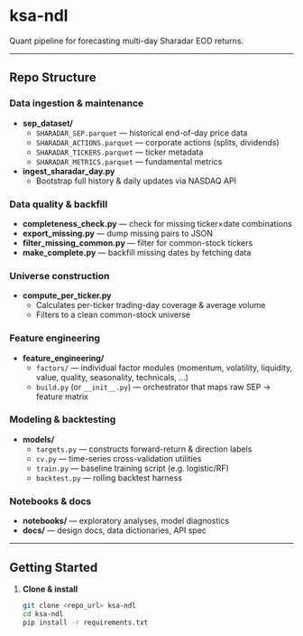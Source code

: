 # ksa-ndl

Quant pipeline for forecasting multi-day Sharadar EOD returns.

---

## Repo Structure

### Data ingestion & maintenance  
- **sep_dataset/**  
  - `SHARADAR_SEP.parquet` — historical end-of-day price data  
  - `SHARADAR_ACTIONS.parquet` — corporate actions (splits, dividends)  
  - `SHARADAR_TICKERS.parquet` — ticker metadata  
  - `SHARADAR_METRICS.parquet` — fundamental metrics  
- **ingest_sharadar_day.py**  
  - Bootstrap full history & daily updates via NASDAQ API  

### Data quality & backfill  
- **completeness_check.py** — check for missing ticker×date combinations  
- **export_missing.py** — dump missing pairs to JSON  
- **filter_missing_common.py** — filter for common-stock tickers  
- **make_complete.py** — backfill missing dates by fetching data  

### Universe construction  
- **compute_per_ticker.py**  
  - Calculates per-ticker trading-day coverage & average volume  
  - Filters to a clean common-stock universe  

### Feature engineering  
- **feature_engineering/**  
  - `factors/` — individual factor modules (momentum, volatility, liquidity, value, quality, seasonality, technicals, …)  
  - `build.py` (or `__init__.py`) — orchestrator that maps raw SEP → feature matrix  

### Modeling & backtesting  
- **models/**  
  - `targets.py` — constructs forward-return & direction labels  
  - `cv.py` — time-series cross-validation utilities  
  - `train.py` — baseline training script (e.g. logistic/RF)  
  - `backtest.py` — rolling backtest harness  

### Notebooks & docs  
- **notebooks/** — exploratory analyses, model diagnostics  
- **docs/** — design docs, data dictionaries, API spec  

---

## Getting Started

1. **Clone & install**  
   ```bash
   git clone <repo_url> ksa-ndl
   cd ksa-ndl
   pip install -r requirements.txt
